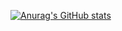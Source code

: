 [![Anurag's GitHub stats](https://github-readme-stats.vercel.app/apihudsontyanuraghazra)](https://github.com/anuraghazra/github-readme-stats)
